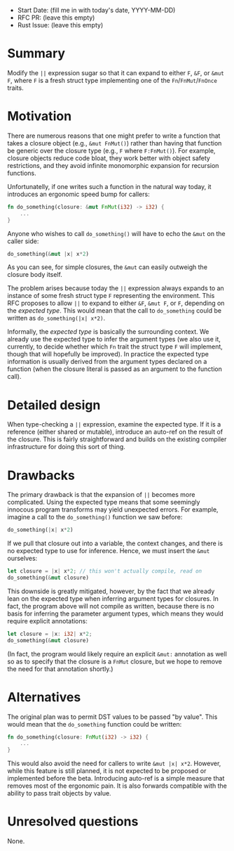 - Start Date: (fill me in with today's date, YYYY-MM-DD)
- RFC PR: (leave this empty)
- Rust Issue: (leave this empty)

# Summary

Modify the `||` expression sugar so that it can expand to either `F`,
`&F`, or `&mut F`, where `F` is a fresh struct type implementing one
of the `Fn`/`FnMut`/`FnOnce` traits.

# Motivation

There are numerous reasons that one might prefer to write a function
that takes a closure object (e.g., `&mut FnMut()`) rather than having
that function be generic over the closure type (e.g., `F` where
`F:FnMut()`). For example, closure objects reduce code bloat, they
work better with object safety restrictions, and they avoid infinite
monomorphic expansion for recursion functions.

Unfortunatelly, if one writes such a function in the natural way
today, it introduces an ergonomic speed bump for callers:

```rust
fn do_something(closure: &mut FnMut(i32) -> i32) {
    ...
}
```

Anyone who wishes to call `do_something()` will have to echo the `&mut` on the caller side:

```rust
do_something(&mut |x| x*2)
```

As you can see, for simple closures, the `&mut` can easily outweigh
the closure body itself.

The problem arises because today the `||` expression always expands to
an instance of some fresh struct type `F` representing the
environment. This RFC proposes to allow `||` to expand to either `&F`,
`&mut F`, or `F`, depending on the *expected type*. This would mean
that the call to `do_something` could be written as `do_something(|x| x*2)`.

Informally, the *expected type* is basically the surrounding
context. We already use the expected type to infer the argument types
(we also use it, currently, to decide whether which `Fn` trait the
struct type `F` will implement, though that will hopefully be
improved). In practice the expected type information is usually
derived from the argument types declared on a function (when the
closure literal is passed as an argument to the function call).

# Detailed design

When type-checking a `||` expression, examine the expected type. If it
is a reference (either shared or mutable), introduce an auto-ref on
the result of the closure. This is fairly straightforward and builds
on the existing compiler infrastructure for doing this sort of thing.

# Drawbacks

The primary drawback is that the expansion of `||` becomes more
complicated.  Using the expected type means that some seemingly
innocous program transforms may yield unexpected errors. For example,
imagine a call to the `do_something()` function we saw before:

```rust
do_something(|x| x*2)
```

If we pull that closure out into a variable, the context changes, and there is no
expected type to use for inference. Hence, we must insert the `&mut` ourselves:

```rust
let closure = |x| x*2; // this won't actually compile, read on
do_something(&mut closure)
```

This downside is greatly mitigated, however, by the fact that we
already lean on the expected type when inferring argument types for
closures. In fact, the program above will not compile as written,
because there is no basis for inferring the parameter argument types,
which means they would require explicit annotations:

```rust
let closure = |x: i32| x*2;
do_something(&mut closure)
```

(In fact, the program would likely require an explicit `&mut:`
annotation as well so as to specify that the closure is a `FnMut`
closure, but we hope to remove the need for that annotation shortly.)

# Alternatives

The original plan was to permit DST values to be passed "by value". This would
mean that the `do_something` function could be written:

```rust
fn do_something(closure: FnMut(i32) -> i32) {
    ...
}
```

This would also avoid the need for callers to write `&mut |x|
x*2`. However, while this feature is still planned, it is not expected
to be proposed or implemented before the beta. Introducing auto-ref is
a simple measure that removes most of the ergonomic pain. It is also
forwards compatible with the ability to pass trait objects by value.

# Unresolved questions

None.

